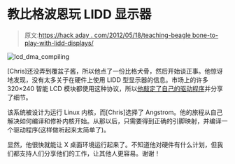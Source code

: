 # 教比格波恩玩 LIDD 显示器

> 原文:[https://hack aday . com/2012/05/18/teaching-beagle bone-to-play-with-lidd-displays/](https://hackaday.com/2012/05/18/teaching-beaglebone-to-play-with-lidd-displays/)

![](../Images/2fb340c823944e4b126531303d7356a1.png "lcd_dma_compiling")

[Chris]还没弄到覆盆子酱，所以他点了一份比格犬骨，然后开始谈正事。他惊讶地发现，没有太多关于在硬件上使用 LIDD 型显示器的信息。市场上的许多 320×240 智能 LCD 模块都使用这种协议，所以[他敲定了自己的驱动程序](http://www.cemetech.net/forum/viewtopic.php?t=7814)并分享了细节。

该系统被设计为运行 Linux 内核，而[Chris]选择了 Angstrom。他的旅程从自己解决如何编译和修补内核开始。从那以后，只需要得到正确的引脚映射，并编译一个驱动程序(这样做听起来太简单了)。

显然，他很快就能让 X 桌面环境运行起来了。不知道他对硬件有什么计划，但我们都支持人们分享他们的工作，让其他人更容易。谢谢！